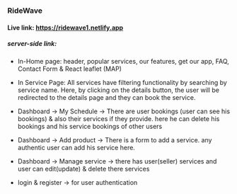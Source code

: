 ### RideWave
#### Live link: https://ridewave1.netlify.app

##### server-side link:
- In-Home page: header, popular services, our features, get our app, FAQ, Contact Form & React leaflet (MAP)

- In Service Page: All services have filtering functionality by searching by service name. Here, by clicking on the details button, the user will be redirected to the details page and they can book the service.

- Dashboard -> My Schedule -> There are user bookings (user can see his bookings) & also their services if they provide. here he can delete his bookings and his service bookings of other users

- Dashboard -> Add product -> There is a form to add a service. any authentic user can add his service here.

- Dashboard -> Manage service -> there has user(seller) services and user can edit(update) & delete there services

- login & register -> for user authentication
